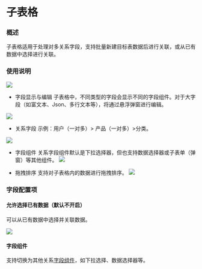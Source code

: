 # 子表格

### 概述

子表格适用于处理对多关系字段，支持批量新建目标表数据后进行关联，或从已有数据中选择进行关联。

### 使用说明

![](/sub-table1.png)

- 字段显示与编辑
子表格中，不同类型的字段会显示不同的字段组件。对于大字段（如富文本、Json、多行文本等），将通过悬浮弹窗进行编辑。

![](/sub-table2.png)

- 关系字段
示例：用户（一对多）> 产品（一对多）>分类。

![](/field/field-8.png)

- 字段组件
关系字段组件默认是下拉选择器，但也支持数据选择器或子表单（弹窗）等其他组件。
![](/field/field-9.png)

- 拖拽排序
支持对子表格内的数据进行拖拽排序。
![](/field/field-10.gif)

### 字段配置项

#### 允许选择已有数据（默认不开启）
可以从已有数据中选择并关联数据。

![](/field/field-11.png)

#### 字段组件
支持切换为其他关系[字段组件](../field-settings/field-component.md)，如下拉选择、数据选择器等。

<!-- #### 联动规则 -->

<!-- TODO: 插入视频 -->

<!-- 适用于设置字段间的联动。
更多内容请参考 [联动规则](../../block/block-settings/linkage-rule.md)。 -->

<!-- #### 允许解除已有数据关联 -->

<!-- TODO: 插入视频 -->

<!-- 支持解除与已关联数据的关联。 -->